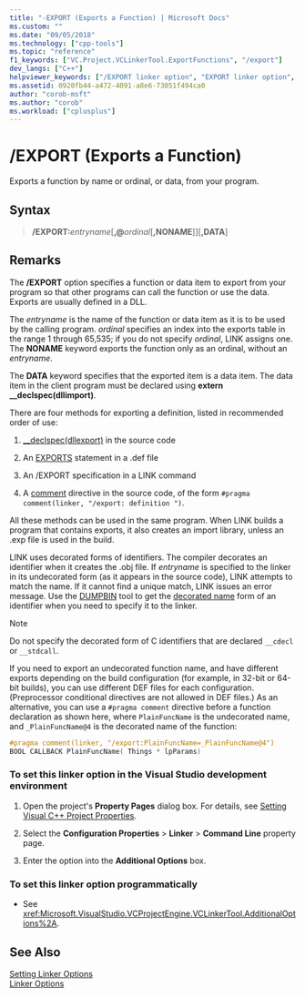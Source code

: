 ```yaml
---
title: "-EXPORT (Exports a Function) | Microsoft Docs"
ms.custom: ""
ms.date: "09/05/2018"
ms.technology: ["cpp-tools"]
ms.topic: "reference"
f1_keywords: ["VC.Project.VCLinkerTool.ExportFunctions", "/export"]
dev_langs: ["C++"]
helpviewer_keywords: ["/EXPORT linker option", "EXPORT linker option", "-EXPORT linker option"]
ms.assetid: 0920fb44-a472-4091-a8e6-73051f494ca0
author: "corob-msft"
ms.author: "corob"
ms.workload: ["cplusplus"]
---
```

# /EXPORT (Exports a Function)

Exports a function by name or ordinal, or data, from your program.

## Syntax

> **/EXPORT:**<em>entryname</em>[**,\@**<em>ordinal</em>[**,NONAME**]][**,DATA**]

## Remarks

The **/EXPORT** option specifies a function or data item to export from your program so that other programs can call the function or use the data. Exports are usually defined in a DLL.

The *entryname* is the name of the function or data item as it is to be used by the calling program. *ordinal* specifies an index into the exports table in the range 1 through 65,535; if you do not specify *ordinal*, LINK assigns one. The **NONAME** keyword exports the function only as an ordinal, without an *entryname*.

The **DATA** keyword specifies that the exported item is a data item. The data item in the client program must be declared using **extern __declspec(dllimport)**.

There are four methods for exporting a definition, listed in recommended order of use:

1. [__declspec(dllexport)](../../cpp/dllexport-dllimport.md) in the source code

1. An [EXPORTS](../../build/reference/exports.md) statement in a .def file

1. An /EXPORT specification in a LINK command

1. A [comment](../../preprocessor/comment-c-cpp.md) directive in the source code, of the form `#pragma comment(linker, "/export: definition ")`.

All these methods can be used in the same program. When LINK builds a program that contains exports, it also creates an import library, unless an .exp file is used in the build.

LINK uses decorated forms of identifiers. The compiler decorates an identifier when it creates the .obj file. If *entryname* is specified to the linker in its undecorated form (as it appears in the source code), LINK attempts to match the name. If it cannot find a unique match, LINK issues an error message. Use the [DUMPBIN](../../build/reference/dumpbin-reference.md) tool to get the [decorated name](../../build/reference/decorated-names.md) form of an identifier when you need to specify it to the linker.

> [!NOTE]
> Do not specify the decorated form of C identifiers that are declared `__cdecl` or `__stdcall`.

If you need to export an undecorated function name, and have different exports depending on the build configuration (for example, in 32-bit or 64-bit builds), you can use different DEF files for each configuration. (Preprocessor conditional directives are not allowed in DEF files.) As an alternative, you can use a `#pragma comment` directive before a function declaration as shown here, where `PlainFuncName` is the undecorated name, and `_PlainFuncName@4` is the decorated name of the function:

```cpp
#pragma comment(linker, "/export:PlainFuncName=_PlainFuncName@4")
BOOL CALLBACK PlainFuncName( Things * lpParams)
```

### To set this linker option in the Visual Studio development environment

1. Open the project's **Property Pages** dialog box. For details, see [Setting Visual C++ Project Properties](../../ide/working-with-project-properties.md).

2. Select the **Configuration Properties** > **Linker** > **Command Line** property page.

3. Enter the option into the **Additional Options** box.

### To set this linker option programmatically

- See <xref:Microsoft.VisualStudio.VCProjectEngine.VCLinkerTool.AdditionalOptions%2A>.

## See Also

[Setting Linker Options](../../build/reference/setting-linker-options.md)   
[Linker Options](../../build/reference/linker-options.md)
